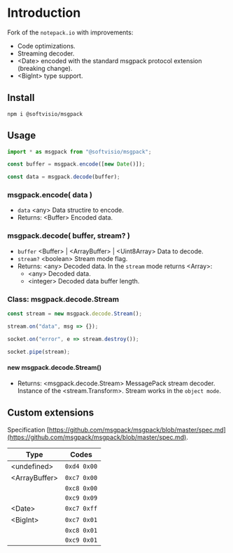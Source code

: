# Introduction

Fork of the `notepack.io` with improvements:

-   Code optimizations.
-   Streaming decoder.
-   <Date\> encoded with the standard msgpack protocol extension (breaking change).
-   <BigInt\> type support.

## Install

```shell
npm i @softvisio/msgpack
```

## Usage

```javascript
import * as msgpack from "@softvisio/msgpack";

const buffer = msgpack.encode([new Date()]);

const data = msgpack.decode(buffer);
```

### msgpack.encode( data )

-   `data` <any\> Data structire to encode.
-   Returns: <Buffer\> Encoded data.

### msgpack.decode( buffer, stream? )

-   `buffer` <Buffer\> | <ArrayBuffer\> | <Uint8Array\> Data to decode.
-   `stream?` <boolean\> Stream mode flag.
-   Returns: <any\> Decoded data. In the `stream` mode returns <Array\>:
    -   <any\> Decoded data.
    -   <integer\> Decoded data buffer length.

### Class: msgpack.decode.Stream

```javascript
const stream = new msgpack.decode.Stream();

stream.on("data", msg => {});

socket.on("error", e => stream.destroy());

socket.pipe(stream);
```

#### new msgpack.decode.Stream()

-   Returns: <msgpack.decode.Stream\> MessagePack stream decoder. Instance of the <stream.Transform\>. Stream works in the `object mode`.

## Custom extensions

Specification [https://github.com/msgpack/msgpack/blob/master/spec.md](https://github.com/msgpack/msgpack/blob/master/spec.md).

| Type           | Codes       |
| -------------- | ----------- |
| <undefined\>   | `0xd4 0x00` |
| <ArrayBuffer\> | `0xc7 0x00` |
|                | `0xc8 0x00` |
|                | `0xc9 0x09` |
| <Date\>        | `0xc7 0xff` |
| <BigInt\>      | `0xc7 0x01` |
|                | `0xc8 0x01` |
|                | `0xc9 0x01` |
